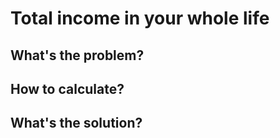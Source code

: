 # Total income in your whole life

## What's the problem?

## How to calculate?

## What's the solution?
